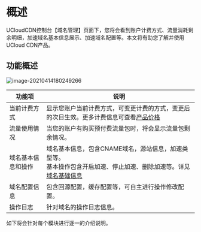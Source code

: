 # 概述

UCloudCDN控制台【域名管理】页面下，您将会看到账户计费方式、流量消耗剩余明细，加速域名基本信息展示、加速域名配置等。本文将有助您了解并使用UCloud CDN产品。

## 功能概述

![image-20210414180249266](/Users/tracy/Documents/GitHub/ucdn/images/image-20210414180249266.png)

| 功能项             | 说明                                                         |
| ------------------ | ------------------------------------------------------------ |
| 当前计费方式       | 显示您账户当前计费方式，可变更计费的方式，变更后的次日生效。更多计费信息可查看[产品价格](ucdn/charge/type) |
| 流量使用情况       | 当您的账户有购买预付费流量包时，将会显示流量包剩余情况。     |
| 域名基本信息和操作 | 域名基本信息，包含CNAME域名，源站信息，加速类型等。<br />基本操作包含开启加速、停止加速、删除加速等。详见[域名基础信息](ucdn/domain/basic) |
| 域名配置信息       | 包含回源配置，缓存配置等，可自主进行操作修改配置。           |
| 操作日志           | 针对域名的操作日志信息。                                     |

如下将会针对每个模块进行逐一的介绍说明。

